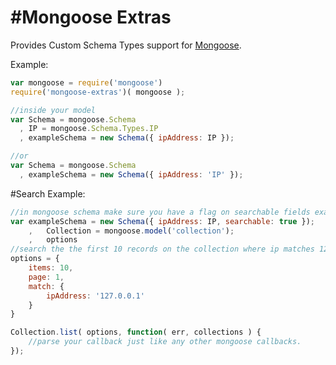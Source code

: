 #Mongoose Extras
=====================================

Provides Custom Schema Types support for [Mongoose](http://mongoosejs.com).

Example:

```js
var mongoose = require('mongoose')
require('mongoose-extras')( mongoose );

//inside your model
var Schema = mongoose.Schema
  , IP = mongoose.Schema.Types.IP
  , exampleSchema = new Schema({ ipAddress: IP });

//or
var Schema = mongoose.Schema
  , exampleSchema = new Schema({ ipAddress: 'IP' });
```

#Search Example:
```js
//in mongoose schema make sure you have a flag on searchable fields example
var exampleSchema = new Schema({ ipAddress: IP, searchable: true });
	,	Collection = mongoose.model('collection');
	,	options
//search the the first 10 records on the collection where ip matches 127.0.0.1
options = {
	items: 10,
	page: 1,
	match: {
		ipAddress: '127.0.0.1'
	}
}

Collection.list( options, function( err, collections ) {
	//parse your callback just like any other mongoose callbacks.
});
```